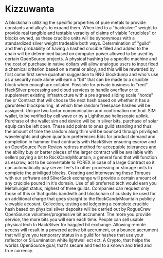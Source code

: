 # Kizzuwanta
A blockchain utilizing the specific properties of pure metals to provide constants and alloy's to expand them. When tied to a "hacksilver" weight to provide real tangible and testable veracity of claims of viable "crucibles" or blocks owned, as these crucible units will be synonymous with a standardized silver weight tradeable both ways. Determination of "guild" and then probability of having a hashed crucible filled and added to the chain will be determined based on computer power allowed to be used by certain OpenSource projects. A physical hashing by a specific machine and the cost of purchase in native dollars will allow analogue users to input fixed alchemical criterion based on a metal or alloy, and this will be rewarded by first come first serve quantum suggestion to RNG blockdump and who's use as a security node alone will earn a "bit" that can be made to a crucible block when enough are collated. Possible for private business to "rent" HackSilver processing and cloud services to handle overflow or to supplement existing infrastructure with a pre agreed sliding scale "horde" fee or Contract that will choose the next hash based on whether it has a garunteed blockpouring, at which time random freespace hashes will be assigned. Unique two factor communication and confirmation method. SIM wallet, to be verified by cell wave or by a Lighthouse helioscopic uplink. Purchase of the wallet sim and device will be in silver bits, purchase of solar equip can be left open. These add points to ones guild standing and thus the amount of time the random alorgithim will be bounced through priviliged wavelenghts and given quantum preferences.Bids for product demand and completion in hammer thud contracts with HackSilver ensuring escrow and an OpenSource Peer Review redress method for acceptable tolerances and the ability buy or barter pieces of the larger contract will be available with sellers paying a bit to RockCandyMountain, a general fund that will function as escrow, act to be convertable to FOREX in case of a large Contract so it can automatically pay server fee's to other processing or storage units to complete the priviliged blocks. Creating and interweaving these Torques with our software and SilverSack exchange will provide a certain amount of any crucible poured in it's domain. Use of all preferred tech would earn you Metallurgist status, highest of three guilds. Companies can request only those of this or that guilds bandwith and blockchain of custody be used for an additional charge that goes straight to the RockCandyMountain publicly viewable account. Collection, testing and ledgering a complete crucible hash based on physical silver deposits will be carried out by RogueCrew OpenSource volunteer/progressive bit accrument. The more you provide service, the more bits you will earn each time. People can sell usable physical tech to HackSilver for haggled bit exchange. Allowing remote access will result in a powered active bit accrument, or a bounce accrument that will give you temporary status in a guild for hashes that use your reflector or SilLumination white lightwall ect ect. A Crypto, that helps the worlds OpenSource goal, that's secure and tied to a known and tried and true currency.
